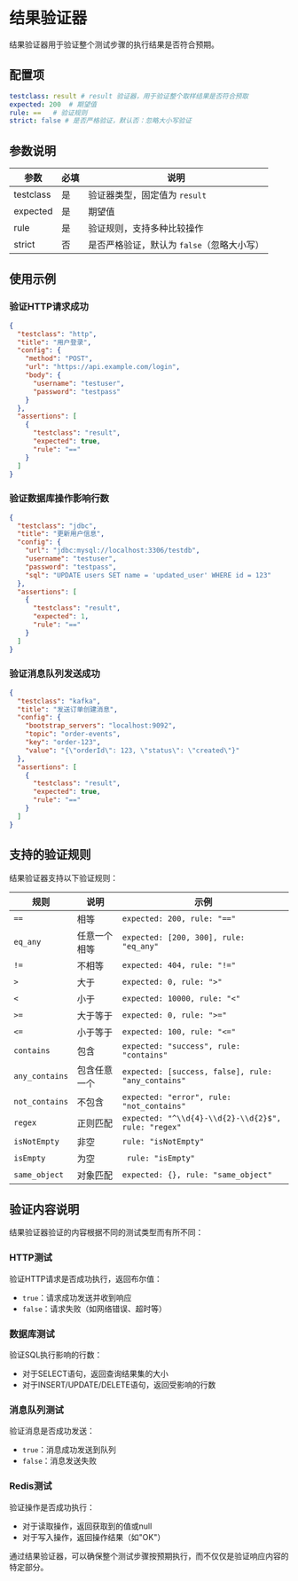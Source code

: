 # 结果验证器

结果验证器用于验证整个测试步骤的执行结果是否符合预期。

## 配置项

```yaml
testclass: result # result 验证器，用于验证整个取样结果是否符合预取
expected: 200  # 期望值
rule: ==   # 验证规则
strict: false # 是否严格验证，默认否：忽略大小写验证
```

## 参数说明

| 参数        | 必填 | 说明                        |
|-----------|----|---------------------------|
| testclass | 是  | 验证器类型，固定值为 `result`       |
| expected  | 是  | 期望值                       |
| rule      | 是  | 验证规则，支持多种比较操作             |
| strict    | 否  | 是否严格验证，默认为 `false`（忽略大小写） |

## 使用示例

### 验证HTTP请求成功

```json
{
  "testclass": "http",
  "title": "用户登录",
  "config": {
    "method": "POST",
    "url": "https://api.example.com/login",
    "body": {
      "username": "testuser",
      "password": "testpass"
    }
  },
  "assertions": [
    {
      "testclass": "result",
      "expected": true,
      "rule": "=="
    }
  ]
}
```

### 验证数据库操作影响行数

```json
{
  "testclass": "jdbc",
  "title": "更新用户信息",
  "config": {
    "url": "jdbc:mysql://localhost:3306/testdb",
    "username": "testuser",
    "password": "testpass",
    "sql": "UPDATE users SET name = 'updated_user' WHERE id = 123"
  },
  "assertions": [
    {
      "testclass": "result",
      "expected": 1,
      "rule": "=="
    }
  ]
}
```

### 验证消息队列发送成功

```json
{
  "testclass": "kafka",
  "title": "发送订单创建消息",
  "config": {
    "bootstrap_servers": "localhost:9092",
    "topic": "order-events",
    "key": "order-123",
    "value": "{\"orderId\": 123, \"status\": \"created\"}"
  },
  "assertions": [
    {
      "testclass": "result",
      "expected": true,
      "rule": "=="
    }
  ]
}
```

## 支持的验证规则

结果验证器支持以下验证规则：

| 规则             | 说明     | 示例                                                  |
|----------------|--------|-----------------------------------------------------|
| `==`           | 相等     | `expected: 200, rule: "=="`                         |
| `eq_any`       | 任意一个相等 | `expected: [200, 300], rule: "eq_any"`              |
| `!=`           | 不相等    | `expected: 404, rule: "!="`                         |
| `>`            | 大于     | `expected: 0, rule: ">"`                            |
| `<`            | 小于     | `expected: 10000, rule: "<"`                        |
| `>=`           | 大于等于   | `expected: 0, rule: ">="`                           |
| `<=`           | 小于等于   | `expected: 100, rule: "<="`                         |
| `contains`     | 包含     | `expected: "success", rule: "contains"`             |
| `any_contains` | 包含任意一个 | `expected: [success, false], rule: "any_contains"`  |
| `not_contains` | 不包含    | `expected: "error", rule: "not_contains"`           |
| `regex`        | 正则匹配   | `expected: "^\\d{4}-\\d{2}-\\d{2}$", rule: "regex"` |
| `isNotEmpty`   | 非空     | `rule: "isNotEmpty"`                                |
| `isEmpty`      | 为空     | ` rule: "isEmpty"`                                  |
| `same_object`  | 对象匹配   | `expected: {}, rule: "same_object"`                 |

## 验证内容说明

结果验证器验证的内容根据不同的测试类型而有所不同：

### HTTP测试

验证HTTP请求是否成功执行，返回布尔值：

- `true`：请求成功发送并收到响应
- `false`：请求失败（如网络错误、超时等）

### 数据库测试

验证SQL执行影响的行数：

- 对于SELECT语句，返回查询结果集的大小
- 对于INSERT/UPDATE/DELETE语句，返回受影响的行数

### 消息队列测试

验证消息是否成功发送：

- `true`：消息成功发送到队列
- `false`：消息发送失败

### Redis测试

验证操作是否成功执行：

- 对于读取操作，返回获取到的值或null
- 对于写入操作，返回操作结果（如"OK"）

通过结果验证器，可以确保整个测试步骤按预期执行，而不仅仅是验证响应内容的特定部分。